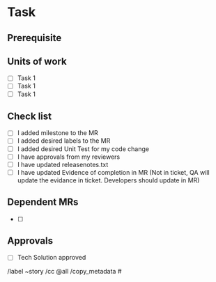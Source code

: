 # Task
<!-- Provide a brief description of the ticket and/or overall changes applied with this MR -->

## Prerequisite
<!-- Provide a brief description on the prerequisite needed to start this task -->


## Units of work
<!-- Please list down the Unit of works needed to achieve this User Story -->
- [ ] Task 1
- [ ] Task 1
- [ ] Task 1

## Check list
<!-- Decalre the checklist before assign this for Assignee -->
- [ ] I added milestone to the MR
- [ ] I added desired labels to the MR
- [ ] I added desired Unit Test for my code change
- [ ] I have approvals from my reviewers
- [ ] I have updated releasenotes.txt
- [ ] I have updated Evidence of completion in MR (Not in ticket, QA will update the evidance in ticket. Developers should update in MR)

## Dependent MRs
<!-- Add the links to dependent MR here -->
- [ ] 

## Approvals
- [ ] Tech Solution approved

/label ~story
/cc @all
/copy_metadata # <!-- #TicketNumber -->
